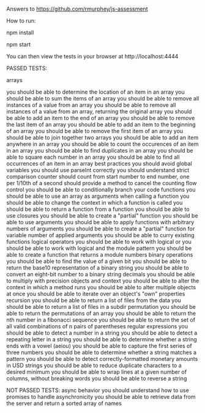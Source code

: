 Answers to https://github.com/rmurphey/js-assessment 

How to run:
 
 npm install
 
 npm start

You can then view the tests in your browser at http://localhost:4444

PASSED TESTS:


arrays


  you should be able to determine the location of an item in an array
  you should be able to sum the items of an array
  you should be able to remove all instances of a value from an array
  you should be able to remove all instances of a value from an array, returning the original array
  you should be able to add an item to the end of an array
  you should be able to remove the last item of an array
  you should be able to add an item to the beginning of an array
  you should be able to remove the first item of an array 
  you should be able to join together two arrays
  you should be able to add an item anywhere in an array
  you should be able to count the occurences of an item in an array
  you should be able to find duplicates in an array
  you should be able to square each number in an array
  you should be able to find all occurrences of an item in an array
best practices
  you should avoid global variables
  you should use parseInt correctly
  you should understand strict comparison
counter
  should count from start number to end number, one per 1/10th of a second
  should provide a method to cancel the counting
flow control
  you should be able to conditionally branch your code
functions
  you should be able to use an array as arguments when calling a function
  you should be able to change the context in which a function is called
  you should be able to return a function from a function
  you should be able to use closures
  you should be able to create a "partial" function
  you should be able to use arguments
  you should be able to apply functions with arbitrary numbers of arguments
  you should be able to create a "partial" function for variable number of applied arguments
  you should be able to curry existing functions
logical operators
  you should be able to work with logical or
  you should be able to work with logical and
  the module pattern
  you should be able to create a function that returns a module
numbers
  binary operations
    you should be able to find the value of a given bit
    you should be able to return the base10 representation of a binary string
    you should be able to convert an eight-bit number to a binary string
  decimals
    you should be able to multiply with precision
objects and context
  you should be able to alter the context in which a method runs
  you should be able to alter multiple objects at once
  you should be able to iterate over an object's "own" properties
recursion
  you should be able to return a list of files from the data
  you should be able to return a list of files in a subdir
permutation
  you should be able to return the permutations of an array
  you should be able to return the nth number in a fibonacci sequence
  you should be able to return the set of all valid combinations of n pairs of parentheses
regular expressions
  you should be able to detect a number in a string
  you should be able to detect a repeating letter in a string
  you should be able to determine whether a string ends with a vowel (aeiou)
  you should be able to capture the first series of three numbers
  you should be able to determine whether a string matches a pattern
  you should be able to detect correctly-formatted monetary amounts in USD
strings
  you should be able to reduce duplicate characters to a desired minimum
  you should be able to wrap lines at a given number of columns, without breaking words
  you should be able to reverse a string


NOT PASSED TESTS:
async behavior
  you should understand how to use promises to handle asynchronicity
  you should be able to retrieve data from the server and return a sorted array of names